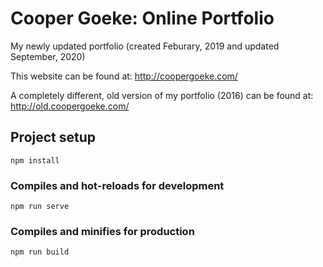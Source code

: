 # Cooper Goeke: Online Portfolio

My newly updated portfolio (created Feburary, 2019 and updated September, 2020)

This website can be found at:
<a href="http://coopergoeke.com/">http://coopergoeke.com/</a>

A completely different, old version of my portfolio (2016) can be found at:
<a href="http://old.coopergoeke.com/">http://old.coopergoeke.com/</a>


## Project setup
```
npm install
```

### Compiles and hot-reloads for development
```
npm run serve
```

### Compiles and minifies for production
```
npm run build
```
